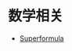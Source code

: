 # 数学相关

* [Superformula](https://github.com/all-in-one-houdini/Houdini_Algorithmic/blob/main/Algorithm_Implementation/vfx_maths/Superformula.md)
